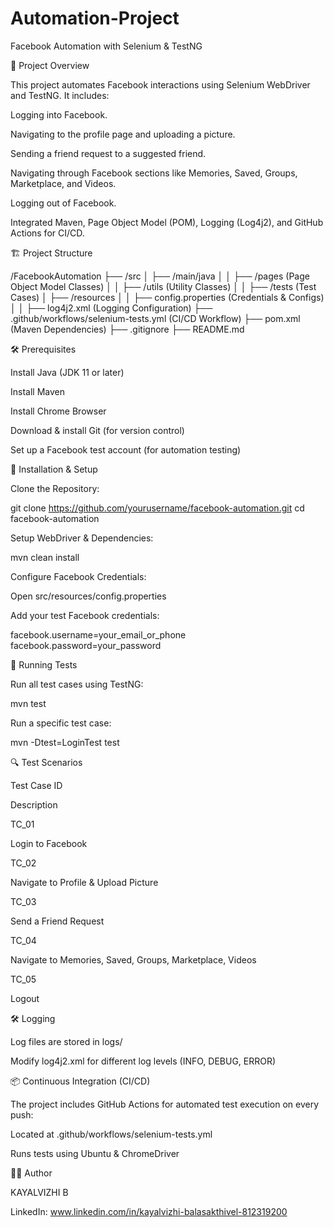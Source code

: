 # Automation-Project
Facebook Automation with Selenium & TestNG

📌 Project Overview

This project automates Facebook interactions using Selenium WebDriver and TestNG. It includes:

Logging into Facebook.

Navigating to the profile page and uploading a picture.

Sending a friend request to a suggested friend.

Navigating through Facebook sections like Memories, Saved, Groups, Marketplace, and Videos.

Logging out of Facebook.

Integrated Maven, Page Object Model (POM), Logging (Log4j2), and GitHub Actions for CI/CD.

🏗️ Project Structure

/FacebookAutomation
├── /src
│   ├── /main/java
│   │   ├── /pages (Page Object Model Classes)
│   │   ├── /utils (Utility Classes)
│   │   ├── /tests (Test Cases)
│   ├── /resources
│   │   ├── config.properties (Credentials & Configs)
│   │   ├── log4j2.xml (Logging Configuration)
├── .github/workflows/selenium-tests.yml (CI/CD Workflow)
├── pom.xml (Maven Dependencies)
├── .gitignore
├── README.md

🛠️ Prerequisites

Install Java (JDK 11 or later)

Install Maven

Install Chrome Browser

Download & install Git (for version control)

Set up a Facebook test account (for automation testing)

🚀 Installation & Setup

Clone the Repository:

git clone https://github.com/yourusername/facebook-automation.git
cd facebook-automation

Setup WebDriver & Dependencies:

mvn clean install

Configure Facebook Credentials:

Open src/resources/config.properties

Add your test Facebook credentials:

facebook.username=your_email_or_phone
facebook.password=your_password

🏃 Running Tests

Run all test cases using TestNG:

mvn test

Run a specific test case:

mvn -Dtest=LoginTest test

🔍 Test Scenarios

Test Case ID

Description

TC_01

Login to Facebook

TC_02

Navigate to Profile & Upload Picture

TC_03

Send a Friend Request

TC_04

Navigate to Memories, Saved, Groups, Marketplace, Videos

TC_05

Logout

🛠️ Logging

Log files are stored in logs/

Modify log4j2.xml for different log levels (INFO, DEBUG, ERROR)

📦 Continuous Integration (CI/CD)

The project includes GitHub Actions for automated test execution on every push:

Located at .github/workflows/selenium-tests.yml

Runs tests using Ubuntu & ChromeDriver

👨‍💻 Author

KAYALVIZHI B

LinkedIn: www.linkedin.com/in/kayalvizhi-balasakthivel-812319200
